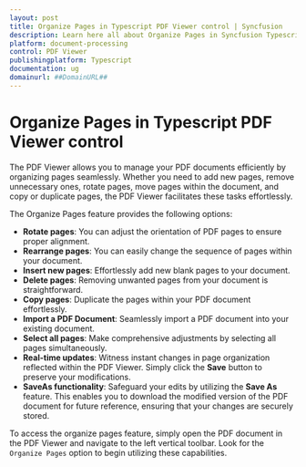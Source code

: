 ```yaml
---
layout: post
title: Organize Pages in Typescript PDF Viewer control | Syncfusion
description: Learn here all about Organize Pages in Syncfusion Typescript PDF Viewer control of Syncfusion Essential JS 2 and more.
platform: document-processing
control: PDF Viewer
publishingplatform: Typescript
documentation: ug
domainurl: ##DomainURL##
---
```


# Organize Pages in Typescript PDF Viewer control

The PDF Viewer allows you to manage your PDF documents efficiently by organizing pages seamlessly. Whether you need to add new pages, remove unnecessary ones, rotate pages, move pages within the document, and copy or duplicate pages, the PDF Viewer facilitates these tasks effortlessly.

The Organize Pages feature provides the following options:

* **Rotate pages**: You can adjust the orientation of PDF pages to ensure proper alignment.
* **Rearrange pages**: You can easily change the sequence of pages within your document.
* **Insert new pages**: Effortlessly add new blank pages to your document.
* **Delete pages**: Removing unwanted pages from your document is straightforward.
* **Copy pages**: Duplicate the pages within your PDF document effortlessly.
* **Import a PDF Document**: Seamlessly import a PDF document into your existing document.
* **Select all pages**: Make comprehensive adjustments by selecting all pages simultaneously.
* **Real-time updates**: Witness instant changes in page organization reflected within the PDF Viewer. Simply click the **Save** button to preserve your modifications.
* **SaveAs functionality**: Safeguard your edits by utilizing the **Save As** feature. This enables you to download the modified version of the PDF document for future reference, ensuring that your changes are securely stored.

To access the organize pages feature, simply open the PDF document in the PDF Viewer and navigate to the left vertical toolbar. Look for the `Organize Pages` option to begin utilizing these capabilities.
